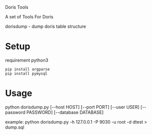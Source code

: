 Doris Tools

A set of Tools For Doris

dorisdump - dump doris table structure

# Setup

requirement python3

```
pip install argparse
pip install pymysql
```


# Usage

python dorisdump.py [--host HOST] [--port PORT] [--user USER]
                    [--password PASSWORD] [--database DATABASE]

example:
python dorisdump.py -h 127.0.0.1 -P 9030 -u root -d dtest > dump.sql
